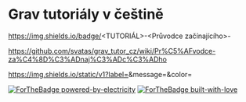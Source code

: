 
# Grav tutoriály v češtině

https://img.shields.io/badge/<TUTORIÁL>-<Průvodce začínajícího>-<lightgrey>



https://github.com/svatas/grav_tutor_cz/wiki/Pr%C5%AFvodce-za%C4%8D%C3%ADnaj%C3%ADc%C3%ADho

  
https://img.shields.io/static/v1?label=<LABEL>&message=<MESSAGE>&color=<COLOR>  

[![ForTheBadge powered-by-electricity](http://ForTheBadge.com/images/badges/powered-by-electricity.svg)](http://ForTheBadge.com) [![ForTheBadge built-with-love](http://ForTheBadge.com/images/badges/built-with-love.svg)](https://GitHub.com/Naereen/)
